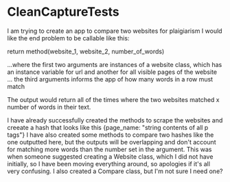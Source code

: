 # CleanCaptureTests
I am trying to create an app to compare two websites for plaigiarism
I would like the end problem to be callable like this:

return method(website_1, website_2, number_of_words)

...where the first two arguments are instances of a website class, which has an instance variable for url and another for all visible pages of the website
... the third arguments informs the app of how many words in a row must match

The output would return all of the times where the two websites matched x number of words in their text.


I have already successfully created the methods to scrape the websites and creeate a hash that looks like this {page_name: "string contents of all p tags"}
I have also created some methods to compare two hashes like the one outputted here, but the outputs will be overlapping and don't account for matching more words than the number set in the argument.
This was when someone suggested creating a Website class, which I did not have initially, so I have been moving everything around, so apologies if it's all very confusing. I also created a Compare class, but I'm not sure I need one?
